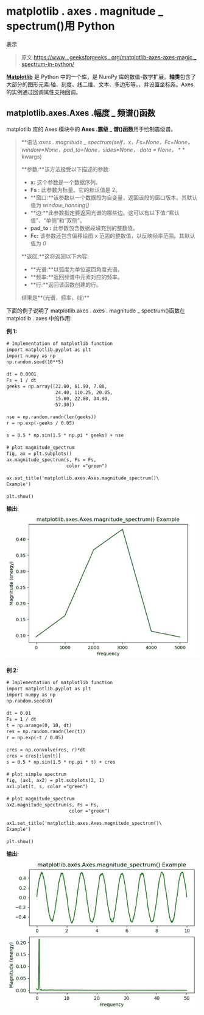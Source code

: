 # matplotlib . axes . magnitude _ spectrum()用 Python

表示

> 原文:[https://www . geeksforgeeks . org/matplotlib-axes-axes-magic _ spectrum-in-python/](https://www.geeksforgeeks.org/matplotlib-axes-axes-magnitude_spectrum-in-python/)

**[Matplotlib](https://www.geeksforgeeks.org/python-introduction-matplotlib/)** 是 Python 中的一个库，是 NumPy 库的数值-数学扩展。**轴类**包含了大部分的图形元素:轴、刻度、线二维、文本、多边形等。，并设置坐标系。Axes 的实例通过回调属性支持回调。

## matplotlib.axes.Axes .幅度 _ 频谱()函数

matplotlib 库的 Axes 模块中的 **Axes .震级 _ 谱()函数**用于绘制震级谱。

> **语法:**axes . magnitude _ spectrum(self，x，Fs=None，Fc=None，window=None，pad_to=None，sides=None，* data = None，* * * kwargs)
> 
> **参数:**该方法接受以下描述的参数:
> 
> *   **x:** 这个参数是一个数据序列。
> *   **Fs :** 此参数为标量。它的默认值是 2。
> *   **窗口:**该参数以一个数据段为自变量，返回该段的窗口版本。其默认值为 *window_hanning()*
> *   **边:**此参数指定要返回光谱的哪些边。这可以有以下值:“默认值”、“单侧”和“双侧”。
> *   **pad_to :** 此参数包含数据段填充到的整数值。
> *   **Fc:** 该参数还包含偏移绘图 x 范围的整数值，以反映频率范围。其默认值为 *0*
> 
> **返回:**这将返回以下内容:
> 
> *   **光谱:**以弧度为单位返回角度光谱。
> *   **频率:**返回频谱中元素对应的频率。
> *   **行:**返回该函数创建的行。
> 
> 结果是**(光谱，频率，线)**

下面的例子说明了 matplotlib.axes . axes . magnitude _ spectrum()函数在 matplotlib . axes 中的作用:

**例 1:**

```
# Implementation of matplotlib function
import matplotlib.pyplot as plt
import numpy as np
np.random.seed(10**5)

dt = 0.0001
Fs = 1 / dt
geeks = np.array([22.00, 61.90, 7.80,
                  24.40, 110.25, 20.05,
                  15.00, 22.80, 34.90,
                  57.30])

nse = np.random.randn(len(geeks))
r = np.exp(-geeks / 0.05)

s = 0.5 * np.sin(1.5 * np.pi * geeks) + nse

# plot magnitude_spectrum
fig, ax = plt.subplots()
ax.magnitude_spectrum(s, Fs = Fs, 
                      color ="green")

ax.set_title('matplotlib.axes.Axes.magnitude_spectrum()\
Example')

plt.show()
```

**输出:**
![](img/dcd96f414190cc94015247f8cd93dcf9.png)

**例 2:**

```
# Implementation of matplotlib function
import matplotlib.pyplot as plt
import numpy as np
np.random.seed(0)

dt = 0.01
Fs = 1 / dt
t = np.arange(0, 10, dt)
res = np.random.randn(len(t))
r = np.exp(-t / 0.05)

cres = np.convolve(res, r)*dt
cres = cres[:len(t)]
s = 0.5 * np.sin(1.5 * np.pi * t) + cres

# plot simple spectrum
fig, (ax1, ax2) = plt.subplots(2, 1)
ax1.plot(t, s, color ="green")

# plot magnitude_spectrum
ax2.magnitude_spectrum(s, Fs = Fs, 
                       color ="green")

ax1.set_title('matplotlib.axes.Axes.magnitude_spectrum()\
Example')

plt.show()
```

**输出:**
![](img/b4bbca06f21b083a14ac0e9deef8f478.png)
